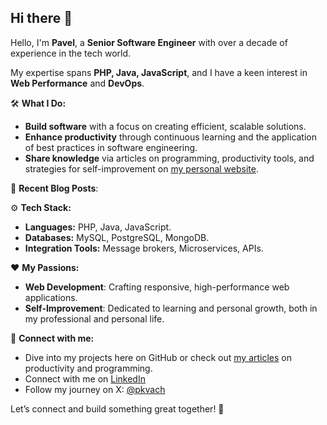 ## Hi there 👋
Hello, I'm **Pavel**, a **Senior Software Engineer** with over a decade of experience in the tech world. 

My expertise spans **PHP, Java, JavaScript**, and I have a keen interest in **Web Performance** and **DevOps**.

🛠️ **What I Do:**

- **Build software** with a focus on creating efficient, scalable solutions.
- **Enhance productivity** through continuous learning and the application of best practices in software engineering.
- **Share knowledge** via articles on programming, productivity tools, and strategies for self-improvement on [my personal website](https://pavelkvach.com/en/).

📝 **Recent Blog Posts**:
<!-- BLOG-POST-LIST:START -->
<!-- BLOG-POST-LIST:END -->

⚙️ **Tech Stack:**

- **Languages:** PHP, Java, JavaScript.
- **Databases:** MySQL, PostgreSQL, MongoDB.
- **Integration Tools:** Message brokers, Microservices, APIs.

❤️ **My Passions:**

- **Web Development**: Crafting responsive, high-performance web applications.
- **Self-Improvement**: Dedicated to learning and personal growth, both in my professional and personal life.

🤝 **Connect with me:**

- Dive into my projects here on GitHub or check out [my articles](https://pavelkvach.com/en/) on productivity and programming.
- Connect with me on [LinkedIn](https://www.linkedin.com/in/pavel-kvach/)
- Follow my journey on X: [@pkvach](https://x.com/pkvach)

Let’s connect and build something great together! 🚀
